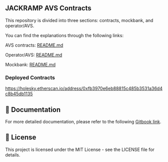 ## JACKRAMP AVS Contracts

This repository is divided into three sections: contracts, mockbank, and operator/AVS.

You can find the explanations through the following links:

AVS contracts: [README.md](/contracts/README.md)

Operator/AVS: [README.md](/operator/README.md)

Mockbank: [README.md](/mockbank/README.md)

### Deployed Contracts

https://holesky.etherscan.io/address/0xfb3970e6eb88815c485b3531a36d4c8b45db1135

## 📧 Documentation

For more detailed documentation, please refer to the following [Gitbook link](https://kbaji.gitbook.io/jackramp-avs).

## 📜 License

This project is licensed under the MIT License - see the LICENSE file for details.
